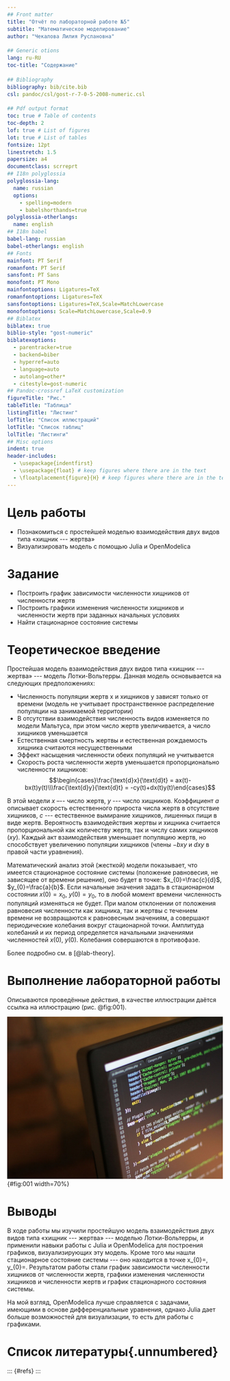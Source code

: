```yaml
---
## Front matter
title: "Отчёт по лабораторной работе №5"
subtitle: "Математическое моделирование"
author: "Чекалова Лилия Руслановна"

## Generic otions
lang: ru-RU
toc-title: "Содержание"

## Bibliography
bibliography: bib/cite.bib
csl: pandoc/csl/gost-r-7-0-5-2008-numeric.csl

## Pdf output format
toc: true # Table of contents
toc-depth: 2
lof: true # List of figures
lot: true # List of tables
fontsize: 12pt
linestretch: 1.5
papersize: a4
documentclass: scrreprt
## I18n polyglossia
polyglossia-lang:
  name: russian
  options:
	- spelling=modern
	- babelshorthands=true
polyglossia-otherlangs:
  name: english
## I18n babel
babel-lang: russian
babel-otherlangs: english
## Fonts
mainfont: PT Serif
romanfont: PT Serif
sansfont: PT Sans
monofont: PT Mono
mainfontoptions: Ligatures=TeX
romanfontoptions: Ligatures=TeX
sansfontoptions: Ligatures=TeX,Scale=MatchLowercase
monofontoptions: Scale=MatchLowercase,Scale=0.9
## Biblatex
biblatex: true
biblio-style: "gost-numeric"
biblatexoptions:
  - parentracker=true
  - backend=biber
  - hyperref=auto
  - language=auto
  - autolang=other*
  - citestyle=gost-numeric
## Pandoc-crossref LaTeX customization
figureTitle: "Рис."
tableTitle: "Таблица"
listingTitle: "Листинг"
lofTitle: "Список иллюстраций"
lotTitle: "Список таблиц"
lolTitle: "Листинги"
## Misc options
indent: true
header-includes:
  - \usepackage{indentfirst}
  - \usepackage{float} # keep figures where there are in the text
  - \floatplacement{figure}{H} # keep figures where there are in the text
---
```


# Цель работы

- Познакомиться с простейшей моделью взаимодействия двух видов типа «хищник --- жертва»
- Визуализировать модель с помощью Julia и OpenModelica

# Задание

- Построить график зависимости численности хищников от численности жертв
- Построить графики изменения численности хищников и численности жертв при заданных начальных условиях
- Найти стационарное состояние системы

# Теоретическое введение

Простейшая модель взаимодействия двух видов типа «хищник --- жертва» --- модель Лотки-Вольтерры. Данная модель основывается на следующих предположениях:

- Численность популяции жертв x и хищников y зависят только от времени
(модель не учитывает пространственное распределение популяции на
занимаемой территории)
- В отсутствии взаимодействия численность видов изменяется по модели
Мальтуса, при этом число жертв увеличивается, а число хищников уменьшается
- Естественная смертность жертвы и естественная рождаемость хищника
считаются несущественными
- Эффект насыщения численности обеих популяций не учитывается
- Скорость роста численности жертв уменьшается пропорционально
численности хищников: $$\begin{cases}\frac{\text{d}x}{\text{d}t} = ax(t)-bx(t)y(t)\\\frac{\text{d}y}{\text{d}t} = -cy(t)+dx(t)y(t)\end{cases}$$

В этой модели $x$ –-- число жертв, $y$ --- число хищников. Коэффициент $a$
описывает скорость естественного прироста числа жертв в отсутствие хищников, $с$ --- естественное вымирание хищников, лишенных пищи в виде жертв. Вероятность взаимодействия жертвы и хищника считается пропорциональной как количеству жертв, так и числу самих хищников $(xy)$. Каждый акт взаимодействия уменьшает популяцию жертв, но способствует увеличению популяции хищников (члены $-bxy$ и $dxy$ в правой части уравнения).

Математический анализ этой (жесткой) модели показывает, что имеется
стационарное состояние системы (положение равновесия, не зависящее от времени решение), оно будет в точке: $x_{0}=\frac{c}{d}$, $y_{0}=\frac{a}{b}$. Если начальные значения задать в стационарном состоянии $x(0)=x_{0}$, $y(0)=y_{0}$, то в любой момент времени численность популяций изменяться не будет. При малом отклонении от положения равновесия численности как хищника, так и жертвы с течением времени не возвращаются к равновесным значениям, а совершают периодические колебания вокруг стационарной точки. Амплитуда колебаний и их период определяется начальными значениями численностей $x(0)$, $y(0)$. Колебания совершаются в противофазе.

Более подробно см. в [@lab-theory].

# Выполнение лабораторной работы

Описываются проведённые действия, в качестве иллюстрации даётся ссылка на иллюстрацию (рис. @fig:001).

![Название рисунка](image/placeimg_800_600_tech.jpg){#fig:001 width=70%}

# Выводы

В ходе работы мы изучили простейшую модель взаимодействия двух видов типа «хищник --- жертва» --- моделью Лотки-Вольтерры, и применили навыки работы с Julia и OpenModelica для построения графиков, визуализирующих эту модель. Кроме того мы нашли стационарное состояние системы --- оно находится в точке x_{0}=, y_{0}=. Результатом работы стали график зависимости численности хищников от численности жертв, графики изменения численности хищников и численности жертв и график стационарного состояния системы.

На мой взгляд, OpenModelica лучше справляется с задачами, имеющими в основе дифференциальные уравнения, однако Julia дает больше возможностей для визуализации, то есть для работы с графиками.

# Список литературы{.unnumbered}

::: {#refs}
:::
